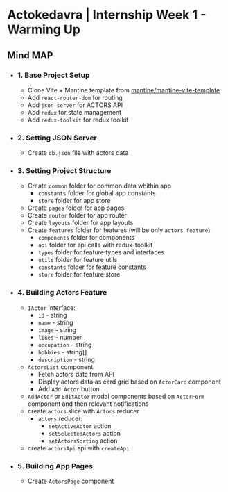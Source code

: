 # Actokedavra | Internship Week 1 - Warming Up

## Mind MAP

- ### 1. Base Project Setup

  - Clone Vite + Mantine template from [mantine/mantine-vite-template](https://github.com/mantinedev/vite-template)
  - Add `react-router-dom` for routing
  - Add `json-server` for ACTORS API
  - Add `redux` for state management
  - Add `redux-toolkit` for redux toolkit
  
- ### 2. Setting JSON Server

  - Create `db.json` file with actors data

- ### 3. Setting Project Structure

  - Create `common` folder for common data whithin app
    - `constants` folder for global app constants
    - `store` folder for app store
  - Create `pages` folder for app pages
  - Create `router` folder for app router
  - Create `layouts` folder for app layouts
  - Create `features` folder for features (will be only `actors feature`)
    - `components` folder for components
    - `api` folder for api calls with redux-toolkit
    - `types` folder for feature types and interfaces
    - `utils` folder for feature utils
    - `constants` folder for feature constants
    - `store` folder for feature store

- ### 4. Building Actors Feature
  
  - `IActor` interface:
    - `id` - string
    - `name` - string
    - `image` - string
    - `likes` - number
    - `occupation` - string
    - `hobbies` - string[]
    - `description` - string
  - `ActorsList` component:
    - Fetch actors data from API
    - Display actors data as card grid based on `ActorCard` component
    - Add `Add Actor` button
  - `AddActor` or `EditActor` modal components based on `ActorForm` component and then relevant notifications
  - create `actors` slice with `Actors` reducer
    - `actors` reducer:
      - `setActiveActor` action
      - `setSelectedActors` action
      - `setActorsSorting` action
  - create `actorsApi` api with `createApi`

- ### 5. Building App Pages

  - Create `ActorsPage` component

